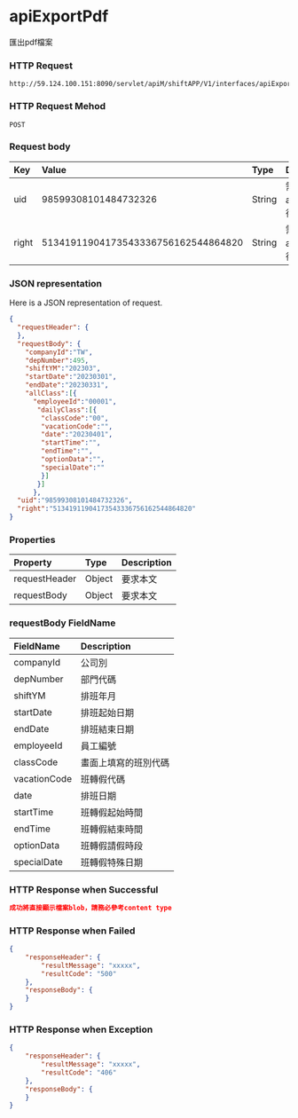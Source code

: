 # apiExportPdf
匯出pdf檔案

### HTTP Request
```
http://59.124.100.151:8090/servlet/apiM/shiftAPP/V1/interfaces/apiExportPdf
```

### HTTP Request Mehod
```
POST
```

### Request body
| Key | Value | Type | Description |
|:----------|:-------------|:-----|:------------|
| uid | 98599308101484732326 | String | 需透過apiLogin取得
| right | 51341911904173543336756162544864820 | String | 需透過apiLogin取得 |

### JSON representation
Here is a JSON representation of request.
```json
{
  "requestHeader": {
  },
  "requestBody": {
    "companyId":"TW",
    "depNumber":495,
    "shiftYM":"202303",
    "startDate":"20230301",
    "endDate":"20230331",
    "allClass":[{
      "employeeId":"00001", 
       "dailyClass":[{
        "classCode":"00", 
        "vacationCode":"", 
        "date":"20230401", 
        "startTime":"", 
        "endTime":"", 
        "optionData":"", 
        "specialDate":""
        }]
       }]
      },
  "uid":"98599308101484732326",
  "right":"51341911904173543336756162544864820"
}
```

### Properties
| Property | Type | Description |
|:---------|:-----|:------------|
| requestHeader | Object | 要求本文 |
| requestBody | Object | 要求本文 |

### requestBody FieldName
| FieldName | Description |
|:----------|:-------------|
| companyId | 公司別 |
| depNumber | 部門代碼 |
| shiftYM | 排班年月 |
| startDate | 排班起始日期 |
| endDate | 排班結束日期 |
| employeeId | 員工編號 |
| classCode | 畫面上填寫的班別代碼 |
| vacationCode | 班轉假代碼 |
| date | 排班日期 |
| startTime | 班轉假起始時間 |
| endTime | 班轉假結束時間 |
| optionData | 班轉假請假時段 |
| specialDate | 班轉假特殊日期 |

### HTTP Response when Successful
```json
成功將直接顯示檔案blob，請務必參考content type
```

### HTTP Response when Failed
```json
{
    "responseHeader": {
        "resultMessage": "xxxxx",
        "resultCode": "500"
    },
    "responseBody": {
    }
}
```

### HTTP Response when Exception
```json
{
    "responseHeader": {
        "resultMessage": "xxxxx",
        "resultCode": "406"
    },
    "responseBody": {
    }
}
```
